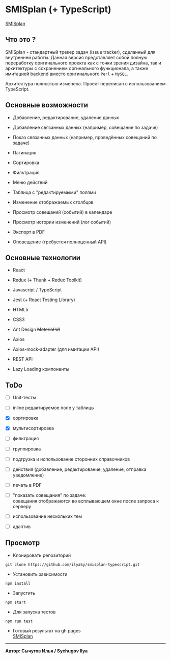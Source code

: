 # SMISplan (+ TypeScript)
[SMISplan](https://ilyasy.github.io/smisplan-typescript/)

## Что это ?
SMISplan - стандартный трекер задач (issue tracker), сделанный для внутренней работы.
Данная версия представляет собой полную переработку оригинального проекта как с точки зрения дизайна, так и архитектуры с
сохранением оргинального функционала, а также имитацией backend вместо оригинального `Perl` + `MySQL`.

Архитектура полностью изменена. Проект переписан с использованием TypeScript.

## Основные возможности
* Добавление, редактирование, удаление данных

* Добавление связанных данных (например, совещание по задаче)

* Показ связанных данных (например, проведённых совещаний по задаче)

* Пагинация

* Сортировка

* Фильтрация

* Меню действий

* Таблица с "редактируемыми" полями

* Изменение отображаемых столбцов

* Просмотр совещаний (событий) в календаре

* Просмотр истории изменений (лог событий)

* Экспорт в PDF

* Оповещение (требуется полноценный API)

## Основные технологии
* React

* Redux (+ Thunk + Redux Toolkit)

* Javascript / TypeScript

* Jest (+ React Testing Library)

* HTML5

* CSS3

* Ant Design ~~Material UI~~

* Axios

* Axios-mock-adapter (для имитации API)

* REST API

* Lazy Loading компоненты

## ToDo
- [ ] Unit-тесты

- [ ] inline редактируемое поле у таблицы

- [x] сортировка

- [x] мультисортировка

- [ ] фильтрация

- [ ] группировка

- [ ] подгрузка и использование сторонних справочников

- [ ] действия (добавление, редактирование, удаление, отправка уведомление)

- [ ] печать в PDF

- [ ] "показать совещания" по задаче:<br>
      совещания отображаются во всплывающем окне после запроса к серверу

- [ ] использование нескольких тем

- [ ] адаптив

## Просмотр

* Клонировать репозиторий
```
git clone https://github.com/ilyaSy/smisplan-typescript.git
```

* Установить зависимости
```
npm install
```

* Запустить
```
npm start
```

* Для запуска тестов
```
npm run test
```

* Готовый результат на gh pages
<br>[SMISplan](https://ilyasy.github.io/smisplan-typescript/)

-----
**Автор: Сычугов Илья / Sychugov Ilya**
